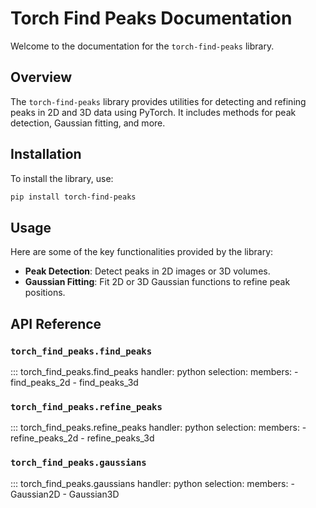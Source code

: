 # Torch Find Peaks Documentation

Welcome to the documentation for the `torch-find-peaks` library.

## Overview

The `torch-find-peaks` library provides utilities for detecting and refining peaks in 2D and 3D data using PyTorch. It includes methods for peak detection, Gaussian fitting, and more.

## Installation

To install the library, use:

```bash
pip install torch-find-peaks
```

## Usage

Here are some of the key functionalities provided by the library:

- **Peak Detection**: Detect peaks in 2D images or 3D volumes.
- **Gaussian Fitting**: Fit 2D or 3D Gaussian functions to refine peak positions.

## API Reference

### `torch_find_peaks.find_peaks`

::: torch_find_peaks.find_peaks
    handler: python
    selection:
      members:
        - find_peaks_2d
        - find_peaks_3d

### `torch_find_peaks.refine_peaks`

::: torch_find_peaks.refine_peaks
    handler: python
    selection:
      members:
        - refine_peaks_2d
        - refine_peaks_3d

### `torch_find_peaks.gaussians`

::: torch_find_peaks.gaussians
    handler: python
    selection:
      members:
        - Gaussian2D
        - Gaussian3D
